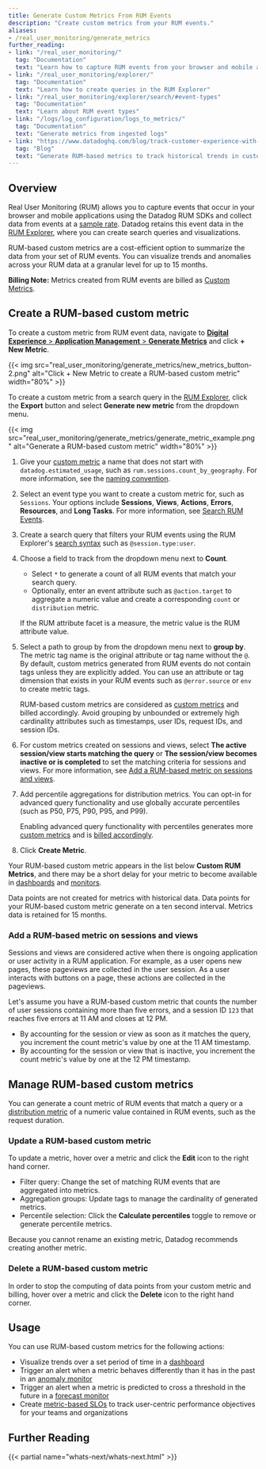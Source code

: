 ```yaml
---
title: Generate Custom Metrics From RUM Events
description: "Create custom metrics from your RUM events."
aliases:
- /real_user_monitoring/generate_metrics
further_reading:
- link: "/real_user_monitoring/"
  tag: "Documentation"
  text: "Learn how to capture RUM events from your browser and mobile applications"
- link: "/real_user_monitoring/explorer/"
  tag: "Documentation"
  text: "Learn how to create queries in the RUM Explorer"
- link: "/real_user_monitoring/explorer/search/#event-types"
  tag: "Documentation"
  text: "Learn about RUM event types"
- link: "/logs/log_configuration/logs_to_metrics/"
  tag: "Documentation"
  text: "Generate metrics from ingested logs"
- link: "https://www.datadoghq.com/blog/track-customer-experience-with-rum-metrics/"
  tag: "Blog"
  text: "Generate RUM-based metrics to track historical trends in customer experience"
---
```


## Overview

Real User Monitoring (RUM) allows you to capture events that occur in your browser and mobile applications using the Datadog RUM SDKs and collect data from events at a [sample rate][1]. Datadog retains this event data in the [RUM Explorer][2], where you can create search queries and visualizations.

RUM-based custom metrics are a cost-efficient option to summarize the data from your set of RUM events. You can visualize trends and anomalies across your RUM data at a granular level for up to 15 months.

**Billing Note:** Metrics created from RUM events are billed as [Custom Metrics][3].

## Create a RUM-based custom metric

To create a custom metric from RUM event data, navigate to [**Digital Experience** > **Application Management** > **Generate Metrics**][4] and click **+ New Metric**.

{{< img src="real_user_monitoring/generate_metrics/new_metrics_button-2.png" alt="Click + New Metric to create a RUM-based custom metric" width="80%" >}}

To create a custom metric from a search query in the [RUM Explorer][5], click the **Export** button and select **Generate new metric** from the dropdown menu.

{{< img src="real_user_monitoring/generate_metrics/generate_metric_example.png" alt="Generate a RUM-based custom metric" width="80%" >}}

1. Give your [custom metric][3] a name that does not start with `datadog.estimated_usage`, such as `rum.sessions.count_by_geography`. For more information, see the [naming convention][6].
2. Select an event type you want to create a custom metric for, such as `Sessions`. Your options include **Sessions**, **Views**, **Actions**, **Errors**, **Resources**, and **Long Tasks**. For more information, see [Search RUM Events][7].
3. Create a search query that filters your RUM events using the RUM Explorer's [search syntax][8] such as `@session.type:user`. 
4. Choose a field to track from the dropdown menu next to **Count**. 

   - Select `*` to generate a count of all RUM events that match your search query. 
   - Optionally, enter an event attribute such as `@action.target` to aggregate a numeric value and create a corresponding `count` or `distribution` metric. 

   If the RUM attribute facet is a measure, the metric value is the RUM attribute value.

5. Select a path to group by from the dropdown menu next to **group by**. The metric tag name is the original attribute or tag name without the `@`. By default, custom metrics generated from RUM events do not contain tags unless they are explicitly added. You can use an attribute or tag dimension that exists in your RUM events such as `@error.source` or `env` to create metric tags. 
   
   <div class="alert alert-warning">RUM-based custom metrics are considered as <a href="/metrics/custom_metrics/">custom metrics</a> and billed accordingly. Avoid grouping by unbounded or extremely high cardinality attributes such as timestamps, user IDs, request IDs, and session IDs.
   </div>

6. For custom metrics created on sessions and views, select **The active session/view starts matching the query** or **The session/view becomes inactive or is completed** to set the matching criteria for sessions and views. For more information, see [Add a RUM-based metric on sessions and views](#add-a-rum-based-metric-on-sessions-and-views).

7. Add percentile aggregations for distribution metrics. You can opt-in for advanced query functionality and use globally accurate percentiles (such as P50, P75, P90, P95, and P99). 

   <div class="alert alert-warning">Enabling advanced query functionality with percentiles generates more <a href="/metrics/custom_metrics/">custom metrics</a> and is <a href="/account_management/billing/custom_metrics/">billed accordingly</a>.

8. Click **Create Metric**.

Your RUM-based custom metric appears in the list below **Custom RUM Metrics**, and there may be a short delay for your metric to become available in [dashboards][9] and [monitors][10]. 

Data points are not created for metrics with historical data. Data points for your RUM-based custom metric generate on a ten second interval. Metrics data is retained for 15 months. 

### Add a RUM-based metric on sessions and views

Sessions and views are considered active when there is ongoing application or user activity in a RUM application. For example, as a user opens new pages, these pageviews are collected in the user session. As a user interacts with buttons on a page, these actions are collected in the pageviews.

   Let's assume you have a RUM-based custom metric that counts the number of user sessions containing more than five errors, and a session ID `123` that reaches five errors at 11 AM and closes at 12 PM.

   - By accounting for the session or view as soon as it matches the query, you increment the count metric's value by one at the 11 AM timestamp.
   - By accounting for the session or view that is inactive, you increment the count metric's value by one at the 12 PM timestamp.

## Manage RUM-based custom metrics

You can generate a count metric of RUM events that match a query or a [distribution metric][11] of a numeric value contained in RUM events, such as the request duration.

### Update a RUM-based custom metric

To update a metric, hover over a metric and click the **Edit** icon to the right hand corner.

- Filter query: Change the set of matching RUM events that are aggregated into metrics.
- Aggregation groups: Update tags to manage the cardinality of generated metrics.
- Percentile selection: Click the **Calculate percentiles** toggle to remove or generate percentile metrics.

Because you cannot rename an existing metric, Datadog recommends creating another metric.

### Delete a RUM-based custom metric

In order to stop the computing of data points from your custom metric and billing, hover over a metric and click the **Delete** icon to the right hand corner. 

## Usage

You can use RUM-based custom metrics for the following actions:

- Visualize trends over a set period of time in a [dashboard][12]
- Trigger an alert when a metric behaves differently than it has in the past in an [anomaly monitor][13]
- Trigger an alert when a metric is predicted to cross a threshold in the future in a [forecast monitor][14]
- Create [metric-based SLOs][15] to track user-centric performance objectives for your teams and organizations 

## Further Reading

{{< partial name="whats-next/whats-next.html" >}}

[1]: /real_user_monitoring/guide/sampling-browser-plans
[2]: https://app.datadoghq.com/rum/explorer
[3]: /metrics/custom_metrics/
[4]: https://app.datadoghq.com/rum/generate-metrics
[5]: /real_user_monitoring/explorer/
[6]: /metrics/custom_metrics/#naming-custom-metrics
[7]: /real_user_monitoring/explorer/search/#event-types
[8]: /real_user_monitoring/explorer/search_syntax/
[9]: /dashboards/
[10]: /monitors/
[11]: /metrics/distributions/
[12]: /dashboards/querying/#configuring-a-graph
[13]: /monitors/types/anomaly/
[14]: /monitors/types/forecasts/
[15]: /service_management/service_level_objectives/metric/
